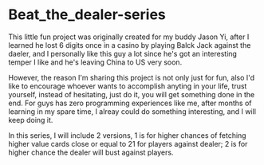 # Beat_the_dealer-series

This little fun project was originally created for my buddy Jason Yi, after I learned he lost 6 digits once in a casino by playing
Balck Jack against the daeler, and I personally like this guy a lot since he's got an interesting temper I like and he's
leaving China to US very soon. 

However, the reason I'm sharing this project is not only just for fun, also I'd like to encourage whoever wants to accomplish anyting
in your life, trust yourself, instead of hesitating, just do it, you will get something done in the end. For guys has zero programming 
experiences like me, after months of learning in my spare time, I alreay could do something interesting, and I will keep doing it. 

In this series, I will include 2 versions, 1 is for higher chances of fetching higher value cards close or equal to 21 
for players against dealer; 2 is for higher chance the dealer will bust against players. 
